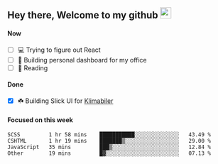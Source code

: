 ## Hey there, Welcome to my github <img src="https://media.giphy.com/media/hvRJCLFzcasrR4ia7z/giphy.gif" width="25px">

#### Now
- [ ] 💻 Trying to figure out React
- [ ] 🚀 Building personal dashboard for my office
- [ ] 📕 Reading

#### Done
- [x] ☘️ Building Slick UI for [Klimabiler](https://klimabiler.dk)
 
 #### Focused on this week
<!--START_SECTION:waka-->

```text
SCSS         1 hr 58 mins    ███████████░░░░░░░░░░░░░░   43.49 %
CSHTML       1 hr 19 mins    ███████▒░░░░░░░░░░░░░░░░░   29.00 %
JavaScript   35 mins         ███▒░░░░░░░░░░░░░░░░░░░░░   12.84 %
Other        19 mins         █▓░░░░░░░░░░░░░░░░░░░░░░░   07.13 %
```

<!--END_SECTION:waka-->

